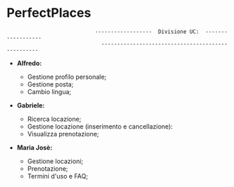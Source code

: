 # PerfectPlaces

                                ------------------  Divisione UC:  ------------------
                                  --------------------------------------------------
                                
                                 
-   **Alfredo:**
    - Gestione profilo personale;
  	- Gestione posta;
 	- Cambio lingua;
  
-   **Gabriele:**
	- Ricerca locazione;
	- Gestione locazione (inserimento e cancellazione):
	- Visualizza prenotazione;
	
-   **Maria Josè:**
	- Gestione locazioni;
	- Prenotazione;
	- Termini d'uso e FAQ;